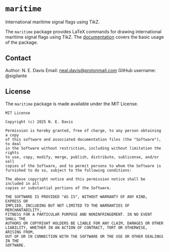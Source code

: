 # `maritime`

International maritime signal flags using TikZ.

The `maritime` package provides LaTeX commands for drawing international maritime signal flags using TikZ. The [documentation](./doc/maritime-doc.pdf) covers the basic usage of the package.

## Contact

Author:  N. E. Davis
Email:  neal.davis@protonmail.com
GitHub username:  @sigilante

## License

The `maritime` package is made available under the MIT License.

```
MIT License

Copyright (c) 2025 N. E. Davis

Permission is hereby granted, free of charge, to any person obtaining a copy
of this software and associated documentation files (the "Software"), to deal
in the Software without restriction, including without limitation the rights
to use, copy, modify, merge, publish, distribute, sublicense, and/or sell
copies of the Software, and to permit persons to whom the Software is
furnished to do so, subject to the following conditions:

The above copyright notice and this permission notice shall be included in all
copies or substantial portions of the Software.

THE SOFTWARE IS PROVIDED "AS IS", WITHOUT WARRANTY OF ANY KIND, EXPRESS OR
IMPLIED, INCLUDING BUT NOT LIMITED TO THE WARRANTIES OF MERCHANTABILITY,
FITNESS FOR A PARTICULAR PURPOSE AND NONINFRINGEMENT. IN NO EVENT SHALL THE
AUTHORS OR COPYRIGHT HOLDERS BE LIABLE FOR ANY CLAIM, DAMAGES OR OTHER
LIABILITY, WHETHER IN AN ACTION OF CONTRACT, TORT OR OTHERWISE, ARISING FROM,
OUT OF OR IN CONNECTION WITH THE SOFTWARE OR THE USE OR OTHER DEALINGS IN THE
SOFTWARE.
```
